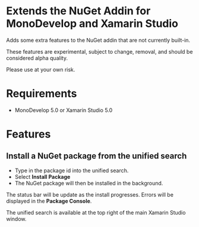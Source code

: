 # Extends the NuGet Addin for MonoDevelop and Xamarin Studio

Adds some extra features to the NuGet addin that are not currently built-in.

These features are experimental, subject to change, removal, and should be considered alpha quality. 

Please use at your own risk.

# Requirements

 * MonoDevelop 5.0 or Xamarin Studio 5.0

# Features

## Install a NuGet package from the unified search

 * Type in the package id into the unified search.
 * Select **Install Package**
 * The NuGet package will then be installed in the background. 
 
The status bar will be update as the install progresses. Errors will be displayed in the **Package Console**.

The unified search is available at the top right of the main Xamarin Studio window.
